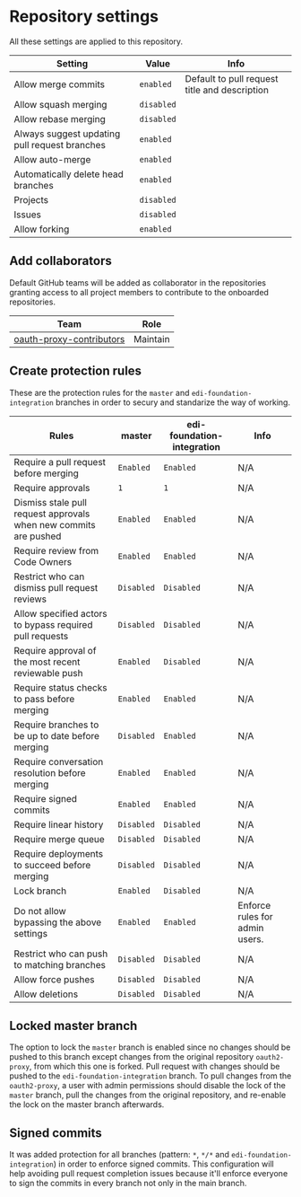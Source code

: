 # Repository settings

All these settings are applied to this repository.

| Setting | Value | Info |
|-|-|-|
| Allow merge commits | `enabled` | Default to pull request title and description |
| Allow squash merging | `disabled` | |
| Allow rebase merging | `disabled` | |
| Always suggest updating pull request branches | `enabled` | |
| Allow auto-merge | `enabled` | |
| Automatically delete head branches | `enabled` | |
| Projects | `disabled` | |
| Issues | `disabled` | |
| Allow forking | `enabled` | |

## Add collaborators

Default GitHub teams will be added as collaborator in the repositories granting access to all project members to contribute to the onboarded repositories.

| Team | Role |
|-|-|
| [oauth-proxy-contributors](https://github.com/orgs/philips-forks/teams/oauth-proxy-contributors) | Maintain |

## Create protection rules

These are the protection rules for the `master` and `edi-foundation-integration` branches in order to secury and standarize the way of working.

| Rules | master | edi-foundation-integration | Info |
|-|-|-|-|
| Require a pull request before merging | `Enabled` | `Enabled` | N/A |
| Require approvals | `1` | `1` | N/A |
| Dismiss stale pull request approvals when new commits are pushed | `Enabled` | `Enabled` | N/A |
| Require review from Code Owners | `Enabled` | `Enabled`| N/A |
|Restrict who can dismiss pull request reviews | `Disabled` | `Disabled` | N/A |
| Allow specified actors to bypass required pull requests | `Disabled` | `Disabled` | N/A |
| Require approval of the most recent reviewable push | `Enabled` | `Disabled`| N/A |
| Require status checks to pass before merging | `Enabled` | `Enabled`| N/A |
| Require branches to be up to date before merging | `Disabled` | `Enabled`| N/A |
| Require conversation resolution before merging | `Enabled` | `Enabled`| N/A |
| Require signed commits | `Enabled` | `Enabled`| N/A |
| Require linear history | `Disabled` | `Disabled` | N/A |
| Require merge queue | `Disabled` | `Disabled` | N/A |
| Require deployments to succeed before merging | `Disabled` | `Disabled` | N/A |
| Lock branch | `Enabled` | `Disabled` | N/A |
| Do not allow bypassing the above settings | `Enabled` | `Enabled`| Enforce rules for admin users. |
| Restrict who can push to matching branches | `Disabled` | `Disabled` | N/A |
| Allow force pushes | `Disabled` | `Disabled` | N/A |
| Allow deletions | `Disabled` | `Disabled` | N/A |

## Locked master branch

The option to lock the `master` branch is enabled since no changes should be pushed to this branch except changes from the original repository `oauth2-proxy`, from which this one is forked. Pull request with changes should be pushed to the `edi-foundation-integration` branch. To pull changes from the `oauth2-proxy`, a user with admin permissions should disable the lock of the `master` branch, pull the changes from the original repository, and re-enable the lock on the master branch afterwards.

## Signed commits

It was added protection for all branches (pattern: `*`, `*/*` and `edi-foundation-integration`) in order to enforce signed commits. This configuration will help avoiding pull request completion issues because it'll enforce everyone to sign the commits in every branch not only in the main branch.
